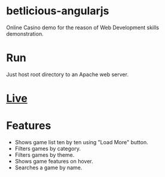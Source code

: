 # betlicious-angularjs
Online Casino demo for the reason of Web Development skills demonstration.

# Run
Just host root directory to an Apache web server.

# [Live](http://tsalikidis.rf.gd/betlicious/)

# Features
* Shows game list ten by ten using "Load More" button.
* Filters games by category.
* Filters games by theme.
* Shows game features on hover.
* Searches a game by name.
